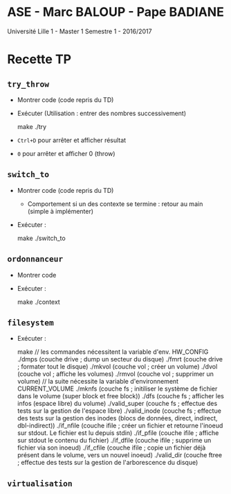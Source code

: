 # ASE - Marc BALOUP - Pape BADIANE

Université Lille 1 - Master 1 Semestre 1 - 2016/2017

# Recette TP

## `try_throw`

* Montrer code (code repris du TD)
* Exécuter (Utilisation : entrer des nombres successivement)

    make
    ./try

* `Ctrl+D` pour arrêter et afficher résultat
* `0` pour arrêter et afficher 0 (throw)


## `switch_to`

* Montrer code (code repris du TD)
  * Comportement si un des contexte se termine : retour au main (simple à implémenter)
* Exécuter :

    make
    ./switch_to


## `ordonnanceur`

* Montrer code
* Exécuter :

    make
    ./context


## `filesystem`



* Exécuter :

    make
        // les commandes nécessitent la variable d'env. HW_CONFIG
    ./dmps (couche drive ; dump un secteur du disque)
    ./fmrt (couche drive ; formater tout le disque)
    ./mkvol (couche vol ; créer un volume)
    ./dvol (couche vol ; affiche les volumes)
    ./rmvol (couche vol ; supprimer un volume)
        // la suite nécessite la variable d'environnement CURRENT_VOLUME
    ./mknfs (couche fs ; initiliser le système de fichier dans le volume (super block et free block))
    ./dfs (couche fs ; afficher les infos (espace libre) du volume)
    ./valid_super (couche fs ; effectue des tests sur la gestion de l'espace libre)
    ./valid_inode (couche fs ; effectue des tests sur la gestion des inodes (blocs de données, direct, indirect, dbl-indirect))
    ./if_nfile (couche ifile ; créer un fichier et retourne l'inoeud sur stdout. Le fichier est lu depuis stdin)
    ./if_pfile (couche ifile ; affiche sur stdout le contenu du fichier)
    ./if_dfile (couche ifile ; supprime un fichier via son inoeud)
    ./if_cfile (couche ifile ; copie un fichier déjà présent dans le volume, vers un nouvel inoeud)
    ./valid_dir (couche ftree ; effectue des tests sur la gestion de l'arborescence du disque)
    

## `virtualisation`






